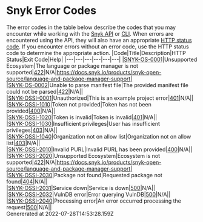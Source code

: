 # Snyk Error Codes
  The error codes in the table below describe the codes that you may encounter while working with the [Snyk API](../snyk-api-info/README.md) or [CLI](../snyk-cli/README.md). When errors are encountered using the API, they will also have an appropriate [HTTP status code](https://en.wikipedia.org/wiki/List_of_HTTP_status_codes). If you encounter errors without an error code, use the HTTP status code to determine the appropriate action.
  |Code|Title|Description|HTTP Status|Exit Code|Help|
  |---|---|---|---|---|---|
|[SNYK-OS-0001](#snyk-os-0001)|Unsupported Ecosystem|The language or package manager is not supported|[422](https://developer.mozilla.org/en-US/docs/Web/HTTP/Status/422)|N/A|https://docs.snyk.io/products/snyk-open-source/language-and-package-manager-support|    
|[SNYK-OS-0002](#snyk-os-0002)|Unable to parse manifest file|The provided manifest file could not be parsed|[422](https://developer.mozilla.org/en-US/docs/Web/HTTP/Status/422)|N/A||    
|[SNYK-OSSI-0001](#snyk-ossi-0001)|Unauthorized|This is an example project error|[401](https://developer.mozilla.org/en-US/docs/Web/HTTP/Status/401)|N/A||    
|[SNYK-OSSI-1010](#snyk-ossi-1010)|Token not provided|Token has not been provided|[400](https://developer.mozilla.org/en-US/docs/Web/HTTP/Status/400)|N/A||    
|[SNYK-OSSI-1020](#snyk-ossi-1020)|Token is invalid|Token is invalid|[401](https://developer.mozilla.org/en-US/docs/Web/HTTP/Status/401)|N/A||    
|[SNYK-OSSI-1030](#snyk-ossi-1030)|Insufficient privileges|User has insufficient privileges|[403](https://developer.mozilla.org/en-US/docs/Web/HTTP/Status/403)|N/A||    
|[SNYK-OSSI-1040](#snyk-ossi-1040)|Organization not on allow list|Organization not on allow list|[403](https://developer.mozilla.org/en-US/docs/Web/HTTP/Status/403)|N/A||    
|[SNYK-OSSI-2010](#snyk-ossi-2010)|Invalid PURL|Invalid PURL has been provided|[400](https://developer.mozilla.org/en-US/docs/Web/HTTP/Status/400)|N/A||    
|[SNYK-OSSI-2020](#snyk-ossi-2020)|Unsupported Ecosystem|Ecosystem is not supported|[422](https://developer.mozilla.org/en-US/docs/Web/HTTP/Status/422)|N/A|https://docs.snyk.io/products/snyk-open-source/language-and-package-manager-support|    
|[SNYK-OSSI-2030](#snyk-ossi-2030)|Package not found|Requested package not found|[404](https://developer.mozilla.org/en-US/docs/Web/HTTP/Status/404)|N/A||    
|[SNYK-OSSI-2031](#snyk-ossi-2031)|Service down|Service is down|[500](https://developer.mozilla.org/en-US/docs/Web/HTTP/Status/500)|N/A||    
|[SNYK-OSSI-2032](#snyk-ossi-2032)|VulnDB error|Error querying VulnDB|[500](https://developer.mozilla.org/en-US/docs/Web/HTTP/Status/500)|N/A||    
|[SNYK-OSSI-2040](#snyk-ossi-2040)|Processing error|An error occurred processing the request|[500](https://developer.mozilla.org/en-US/docs/Web/HTTP/Status/500)|N/A||    
Genererated at 2022-07-28T14:53:28.159Z